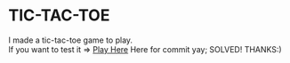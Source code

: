 # TIC-TAC-TOE

I made a tic-tac-toe game to play.  
If you want to test it => [Play Here](https://tic-tac-toe-prabin.vercel.app/)
Here for commit yay;
SOLVED! THANKS:)

